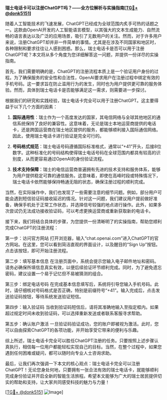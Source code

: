 **瑞士电话卡可以注册ChatGPT吗？——全方位解析与实操指南[[TG💪+ @donk5151](https://t.me/s/donk5151)]**

随着人工智能技术的飞速发展，ChatGPT已经成为全球范围内炙手可热的话题之一。这款由OpenAI开发的人工智能语言模型，以其强大的文本生成能力、自然流畅的语言表达以及广泛的应用场景，吸引了无数用户的关注。然而，对于许多用户来说，注册ChatGPT却并非一件简单的事情。尤其是在涉及不同国家和地区时，各种限制和要求往往让人感到困惑。那么，瑞士电话卡是否可以用于注册ChatGPT呢？本文将从多个角度为您详细解答这一问题，并提供一份详尽的实操指南。

首先，我们需要明确的是，ChatGPT的注册流程本质上是一个验证用户身份的过程。为了确保服务的安全性和合法性，OpenAI要求用户在注册过程中绑定有效的手机号码。这一要求旨在防止滥用行为的发生，同时也为用户提供更可靠的服务体验。然而，具体到瑞士电话卡是否能够满足这一需求，则需要进一步探讨。

根据我们的研究和实践经验，瑞士电话卡完全可以用于注册ChatGPT。这主要得益于以下几个方面的因素：

1. **国际通用性**：瑞士作为一个高度发达的国家，其电信网络与全球其他地区的通信系统保持了良好的兼容性。这意味着，无论是瑞士本地运营商提供的电话卡，还是跨国运营商在瑞士地区提供的服务，都能够顺利接入国际通信网络。因此，使用瑞士电话卡进行验证是完全可行的。

2. **号码格式规范**：瑞士电话号码遵循国际标准格式，通常以“+41”开头，后接8位数字。这种标准化的号码结构使得瑞士电话号码在全球范围内都具有较高的识别度，从而更容易通过OpenAI的身份验证流程。

3. **技术支持保障**：瑞士的电信运营商普遍拥有先进的技术支持和服务体系，能够为用户提供稳定可靠的通信服务。这意味着，即使在高峰时段或特殊情况下，瑞士电话卡依然能够保持畅通无阻的状态，确保注册过程的顺利完成。

当然，在实际操作中，我们也发现了一些需要注意的细节问题。例如，部分用户可能会遇到短信验证码接收延迟的情况。针对这一问题，我们建议用户提前做好准备，确保手机处于正常工作状态，并选择信号较强的地点进行操作。此外，如果多次尝试仍无法成功接收验证码，可以考虑更换运营商或重新获取新的电话卡。

接下来，我们将结合具体的步骤，为您提供一份清晰明了的实操指南，帮助您顺利完成ChatGPT的注册流程：

第一步：访问官方网站
打开浏览器，输入“chat.openai.com”进入ChatGPT的官方网站。在这里，您可以看到简洁直观的界面设计，以及醒目的“Sign Up”按钮。点击该按钮，即可开始注册流程。

第二步：填写基本信息
在注册页面中，系统会提示您输入电子邮件地址和密码。请务必确保所填信息真实有效，以便后续验证环节顺利完成。同时，为了避免遗忘密码，建议设置一个易于记忆但不易被猜测的组合。

第三步：绑定电话号码
在完成基本信息填写后，系统将引导您输入手机号码。此时，请仔细核对号码格式是否正确，特别是前缀符号“+41”。输入完成后，点击发送验证码按钮，等待系统发送验证短信。

第四步：输入验证码
当收到验证码短信后，请将其准确地输入至指定框内。如果超过规定时间未收到验证码，可以选择重新发送或者联系客服寻求帮助。

第五步：确认账户激活
一旦验证码验证成功，您的账户即被视为激活。此时，您可以自由探索ChatGPT的各项功能，并开始享受它带来的便利与乐趣。

综上所述，瑞士电话卡完全可以胜任ChatGPT注册的任务。只要按照上述步骤认真执行，相信每一位用户都能轻松实现自己的目标。当然，在整个过程中，如果您遇到任何困难或疑问，都可以随时向专业人士咨询求助。

最后，让我们再次强调一下本文的核心观点：瑞士电话卡完全可以注册ChatGPT！无论您身处何地，只要拥有一张合法有效的瑞士电话卡，就能够顺利完成身份验证并开启全新的智能生活旅程。希望本文能够为广大的瑞士居民提供切实的帮助和支持，让大家共同感受科技的魅力与力量！

[[TG💪+ @donk5151](https://t.me/s/donk5151) ![Image](https://i.postimg.cc/rwNCRYN7/Snipaste-2025-04-30-17-27-05.png)]